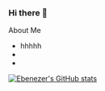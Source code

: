 ### Hi there 👋


About Me
- hhhhh
-
-

   
  
[![Ebenezer's GitHub stats](https://github-readme-stats.vercel.app/api?username=Ebenmars)](https://github.com/Ebenmars/github-readme-stats)


